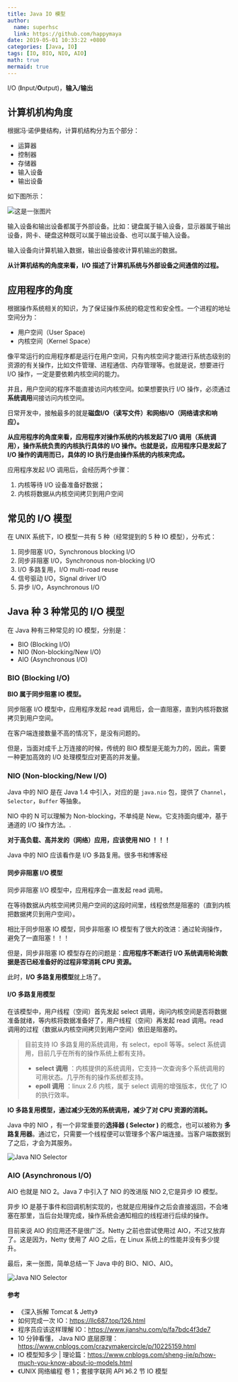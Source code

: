 ```yaml
---
title: Java IO 模型
author:
  name: superhsc
  link: https://github.com/happymaya
date: 2019-05-01 10:33:22 +0800
categories: [Java, IO]
tags: [IO, BIO, NIO, AIO]
math: true
mermaid: true
---
```


I/O (**I**nput/**O**utput)，**输入/输出**

## 计算机机构角度

根据冯·诺伊曼结构，计算机结构分为五个部分：

- 运算器
- 控制器
- 存储器
- 输入设备
- 输出设备

如下图所示：

![这是一张图片](https://images.happymaya.cn/assert/java/io/five-parts-of-the-computer-structure.png)

输入设备和输出设备都属于外部设备。比如：键盘属于输入设备，显示器属于输出设备，网卡、硬盘这种既可以属于输出设备、也可以属于输入设备。

输入设备向计算机输入数据，输出设备接收计算机输出的数据。

**从计算机结构的角度来看，I/O 描述了计算机系统与外部设备之间通信的过程。**

## 应用程序的角度

根据操作系统相关的知识，为了保证操作系统的稳定性和安全性。一个进程的地址空间分为：

- 用户空间（User Space)
- 内核空间（Kernel Space）

像平常运行的应用程序都是运行在用户空间，只有内核空间才能进行系统态级别的资源的有关操作，比如文件管理、进程通信、内存管理等。也就是说，想要进行 I/O 操作，一定是要依赖内核空间的能力。

并且，用户空间的程序不能直接访问内核空间。如果想要执行 I/O 操作，必须通过**系统调用**间接访问内核空间。

日常开发中，接触最多的就是**磁盘I/O（读写文件）**和**网络I/O（网络请求和响应）。**

**从应用程序的角度来看，应用程序对操作系统的内核发起了I/O 调用（系统调用），操作系统负责的内核执行具体的 I/O 操作。也就是说，应用程序只是发起了 I/O 操作的调用而已，具体的 IO 执行是由操作系统的内核来完成。**

应用程序发起 I/O 调用后，会经历两个步骤：

1. 内核等待 I/O 设备准备好数据；
2. 内核将数据从内核空间拷贝到用户空间



## 常见的 I/O 模型

在 UNIX 系统下，IO 模型一共有 5 种（经常提到的 5 种 IO 模型），分布式：

1. 同步阻塞 I/O，Synchronous blocking I/O
2. 同步非阻塞 I/O，Synchronous non-blocking I/O
3. I/O 多路复用，I/O multi-road reuse
4. 信号驱动 I/O，Signal driver I/O
5. 异步 I/O，Asynchronous I/O



## Java 种 3 种常见的 I/O 模型

在 Java 种有三种常见的 IO 模型，分别是：

- BIO (Blocking I/O)
- NIO (Non-blocking/New I/O)
- AIO (Asynchronous I/O)

[](https://images.happymaya.cn/assert/java/io/java-io-mode.png)

### BIO (Blocking I/O)

**BIO 属于同步阻塞 IO 模型。**

同步阻塞 I/O 模型中，应用程序发起 read 调用后，会一直阻塞，直到内核将数据拷贝到用户空间。



在客户端连接数量不高的情况下，是没有问题的。

但是，当面对成千上万连接的时候，传统的 BIO 模型是无能为力的，因此，需要一种更加高效的 I/O 处理模型应对更高的并发量。

### NIO (Non-blocking/New I/O)

Java 中的 NIO 是在 Java 1.4 中引入，对应的是 `java.nio` 包，提供了 `Channel`，`Selector`，`Buffer` 等抽象。



NIO 中的 N 可以理解为 Non-blocking，不单纯是 New。它支持面向缓冲，基于通道的 I/O 操作方法。.

**对于高负载、高并发的（网络）应用，应该使用 NIO ！！！**

Java 中的 NIO 应该看作是 I/O 多路复用。很多书和博客经

#### 同步非阻塞 I/O 模型

同步非阻塞 I/O 模型中，应用程序会一直发起 read 调用。

在等待数据从内核空间拷贝用户空间的这段时间里，线程依然是阻塞的（直到内核把数据拷贝到用户空间）。

相比于同步阻塞 IO 模型，同步非阻塞 IO 模型有了很大的改进：通过轮询操作，避免了一直阻塞！！！

但是，同步非阻塞 IO 模型存在的问题是：**应用程序不断进行 I/O 系统调用轮询数据是否已经准备好的过程非常消耗 CPU 资源。**

此时，**I/O 多路复用模型**就上场了。

#### I/O 多路复用模型

在该模型中，用户线程（空间）首先发起 select 调用，询问内核空间是否将数据准备就绪，等内核将数据准备好了，用户线程（空间）再发起 read 调用。read 调用的过程（数据从内核空间拷贝到用户空间）依旧是阻塞的。

> 目前支持 IO 多路复用的系统调用，有 select，epoll 等等。select 系统调用，目前几乎在所有的操作系统上都有支持。
>
> - **select 调用** ：内核提供的系统调用，它支持一次查询多个系统调用的可用状态。几乎所有的操作系统都支持。
> - **epoll 调用** ：linux 2.6 内核，属于 select 调用的增强版本，优化了 IO 的执行效率。

**IO 多路复用模型，通过减少无效的系统调用，减少了对 CPU 资源的消耗。**



Java 中的 NIO ，有一个非常重要的**选择器 ( Selector )** 的概念，也可以被称为 **多路复用器**。通过它，只需要一个线程便可以管理多个客户端连接。当客户端数据到了之后，才会为其服务。

![Java NIO Selector](https://images.happymaya.cn/assert/java/io/nio-selector.png)

### AIO (Asynchronous I/O)

AIO 也就是 NIO 2。Java 7 中引入了 NIO 的改进版 NIO 2,它是异步 IO 模型。

异步 IO 是基于事件和回调机制实现的，也就是应用操作之后会直接返回，不会堵塞在那里，当后台处理完成，操作系统会通知相应的线程进行后续的操作。

目前来说 AIO 的应用还不是很广泛。Netty 之前也尝试使用过 AIO，不过又放弃了。这是因为，Netty 使用了 AIO 之后，在 Linux 系统上的性能并没有多少提升。

最后，来一张图，简单总结一下 Java 中的 BIO、NIO、AIO。

![Java NIO Selector](https://images.happymaya.cn/assert/java/io/Java-BIO-NIO-AIO.png)



#### 参考

- 《深入拆解 Tomcat & Jetty》
- 如何完成一次 IO：https://llc687.top/126.html
- 程序员应该这样理解 IO：https://www.jianshu.com/p/fa7bdc4f3de7
- 10 分钟看懂， Java NIO 底层原理：https://www.cnblogs.com/crazymakercircle/p/10225159.html
- IO 模型知多少 | 理论篇：https://www.cnblogs.com/sheng-jie/p/how-much-you-know-about-io-models.html
- 《UNIX 网络编程 卷 1；套接字联网 API 》6.2 节 IO 模型